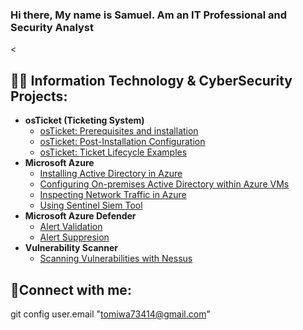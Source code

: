 ### Hi there, My name is Samuel. Am an IT Professional and Security Analyst

<<h2>👨‍💻 Information Technology & CyberSecurity Projects:</h2>

- <b>osTicket (Ticketing System)</b>
  - [osTicket: Prerequisites and installation](https://github.com/Sismahil/osticket-prereqs)
  - [osTicket: Post-Installation Configuration](https://github.com/Sismahil/post-install-config)
  - [osTicket: Ticket Lifecycle Examples](https://github.com/Sismahil/ticket-lifecycle)
- <b>Microsoft Azure</b>
  - [Installing Active Directory in Azure](https://github.com/ErnestoAPantoja/install-ad)
  - [Configuring On-premises Active Directory within Azure VMs](https://github.com/Sismahil/configure-ad)
  - [Inspecting Network Traffic in Azure](https://github.com/Sismahil/azure-network-protocols)
  - [Using Sentinel Siem Tool](https://github.com/Sismahil/Sentinel-Siem-)
- <b>Microsoft Azure Defender</b>
  - [Alert Validation](https://github.com/Sismahil/Alert-validation)
  - [Alert Suppresion](https://github.com/Sismahil/Alert-Suppression)
- <b>Vulnerability Scanner</b>
  - [Scanning Vulnerabilities with Nessus](https://github.com/Sismahil/Nessus)
    
<h2>🤳Connect with me:</h2>

git config user.email "tomiwa73414@gmail.com"






